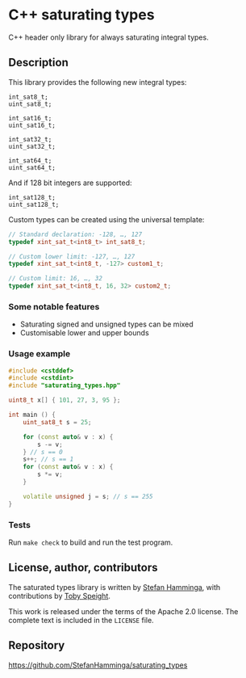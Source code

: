 # C++ saturating types
C++ header only library for always saturating integral types.

## Description

This library provides the following new integral types:
```
int_sat8_t;
uint_sat8_t;

int_sat16_t;
uint_sat16_t;

int_sat32_t;
uint_sat32_t;

int_sat64_t;
uint_sat64_t;
```
And if 128 bit integers are supported:
```
int_sat128_t;
uint_sat128_t;
```

Custom types can be created using the universal template:

```c++
// Standard declaration: -128, …, 127
typedef xint_sat_t<int8_t> int_sat8_t;

// Custom lower limit: -127, …, 127
typedef xint_sat_t<int8_t, -127> custom1_t;

// Custom limit: 16, …, 32
typedef xint_sat_t<int8_t, 16, 32> custom2_t;
```

### Some notable features

- Saturating signed and unsigned types can be mixed
- Customisable lower and upper bounds

### Usage example

```c++
#include <cstddef>
#include <cstdint>
#include "saturating_types.hpp"

uint8_t x[] { 101, 27, 3, 95 };

int main () {
    uint_sat8_t s = 25;

    for (const auto& v : x) {
        s -= v;
    } // s == 0
    s++; // s == 1
    for (const auto& v : x) {
        s *= v;
    }

    volatile unsigned j = s; // s == 255
}
```

### Tests

Run `make check` to build and run the test program.

## License, author, contributors

The saturated types library is written by [Stefan Hamminga](stefan@prjct.net), with contributions by [Toby Speight](https://codereview.stackexchange.com/questions/179172/c17-saturating-integer-arithmetic-type-library).

This work is released under the terms of the Apache 2.0 license. The complete text is included in the `LICENSE` file.

## Repository

https://github.com/StefanHamminga/saturating_types
